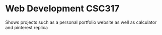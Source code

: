 # Web Development CSC317
Shows projects such as a personal portfolio website as well as calculator and pinterest replica
